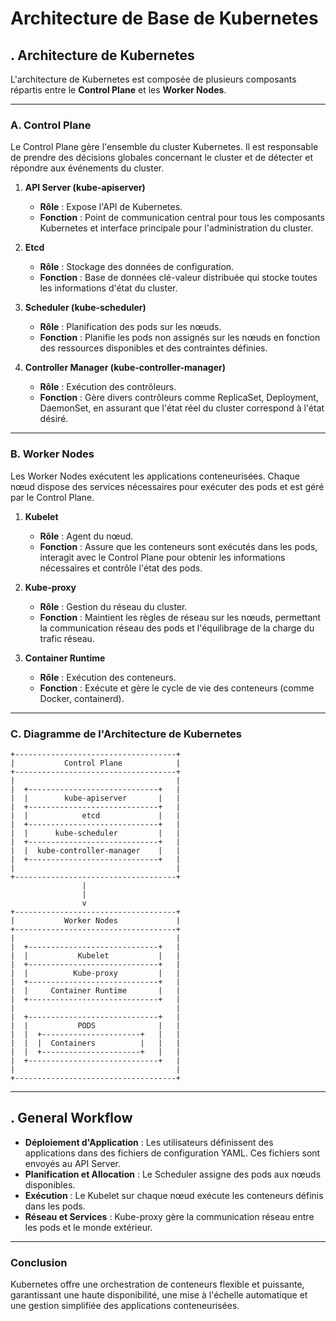 # Architecture de Base de Kubernetes


## . Architecture de Kubernetes

L'architecture de Kubernetes est composée de plusieurs composants répartis entre le **Control Plane** et les **Worker Nodes**.

---

### A. Control Plane

Le Control Plane gère l'ensemble du cluster Kubernetes. Il est responsable de prendre des décisions globales concernant le cluster et de détecter et répondre aux événements du cluster.

1. **API Server (kube-apiserver)**
   - **Rôle** : Expose l'API de Kubernetes.
   - **Fonction** : Point de communication central pour tous les composants Kubernetes et interface principale pour l'administration du cluster.

2. **Etcd**
   - **Rôle** : Stockage des données de configuration.
   - **Fonction** : Base de données clé-valeur distribuée qui stocke toutes les informations d'état du cluster.

3. **Scheduler (kube-scheduler)**
   - **Rôle** : Planification des pods sur les nœuds.
   - **Fonction** : Planifie les pods non assignés sur les nœuds en fonction des ressources disponibles et des contraintes définies.

4. **Controller Manager (kube-controller-manager)**
   - **Rôle** : Exécution des contrôleurs.
   - **Fonction** : Gère divers contrôleurs comme ReplicaSet, Deployment, DaemonSet, en assurant que l'état réel du cluster correspond à l'état désiré.

---

### B. Worker Nodes

Les Worker Nodes exécutent les applications conteneurisées. Chaque nœud dispose des services nécessaires pour exécuter des pods et est géré par le Control Plane.

1. **Kubelet**
   - **Rôle** : Agent du nœud.
   - **Fonction** : Assure que les conteneurs sont exécutés dans les pods, interagit avec le Control Plane pour obtenir les informations nécessaires et contrôle l'état des pods.

2. **Kube-proxy**
   - **Rôle** : Gestion du réseau du cluster.
   - **Fonction** : Maintient les règles de réseau sur les nœuds, permettant la communication réseau des pods et l'équilibrage de la charge du trafic réseau.

3. **Container Runtime**
   - **Rôle** : Exécution des conteneurs.
   - **Fonction** : Exécute et gère le cycle de vie des conteneurs (comme Docker, containerd).

---

### C. Diagramme de l'Architecture de Kubernetes

```plaintext
+------------------------------------+
|           Control Plane            |
+------------------------------------+
|                                    |
|  +-----------------------------+   |
|  |        kube-apiserver       |   |
|  +-----------------------------+   |
|  |            etcd             |   |
|  +-----------------------------+   |
|  |      kube-scheduler         |   |
|  +-----------------------------+   |
|  |  kube-controller-manager    |   |
|  +-----------------------------+   |
|                                    |
+------------------------------------+
                |
                |
                v
+------------------------------------+
|           Worker Nodes             |
+------------------------------------+
|                                    |
|  +-----------------------------+   |
|  |           Kubelet           |   |
|  +-----------------------------+   |
|  |          Kube-proxy         |   |
|  +-----------------------------+   |
|  |     Container Runtime       |   |
|  +-----------------------------+   |
|                                    |
|  +-----------------------------+   |
|  |           PODS              |   |
|  |  +----------------------+   |   |
|  |  |  Containers          |   |   |
|  |  +----------------------+   |   |
|  +-----------------------------+   |
|                                    |
+------------------------------------+
```

---

## . General Workflow

- **Déploiement d'Application** : Les utilisateurs définissent des applications dans des fichiers de configuration YAML. Ces fichiers sont envoyés au API Server.
- **Planification et Allocation** : Le Scheduler assigne des pods aux nœuds disponibles.
- **Exécution** : Le Kubelet sur chaque nœud exécute les conteneurs définis dans les pods.
- **Réseau et Services** : Kube-proxy gère la communication réseau entre les pods et le monde extérieur.

---

### Conclusion

Kubernetes offre une orchestration de conteneurs flexible et puissante, garantissant une haute disponibilité, une mise à l'échelle automatique et une gestion simplifiée des applications conteneurisées.
